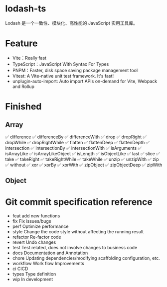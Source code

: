 # lodash-ts

Lodash 是一个一致性、模块化、高性能的 JavaScript 实用工具库。

# Feature

- Vite：Really fast
- TypeScript：JavaScript With Syntax For Types
- PNPM：Faster, disk space saving package management tool
- Vitest: A Vite-native unit test framework. It's fast!
- unplugin-auto-import: Auto import APIs on-demand for Vite, Webpack and Rollup


# Finished

## Array

✅ difference
✅ differenceBy
✅ differenceWith
✅ drop
✅ dropRight
✅ dropWhile
✅ dropRightWhile
✅ flatten
✅ flattenDeep
✅ flattenDepth
✅ intersection
✅ intersectionBy
✅ intersectionWith
✅ isArguments
✅ isArrayLike
✅ isArrayLikeObject
✅ isLength
✅ isObjectLike
✅ last
✅ slice
✅ take
✅ takeRight
✅ takeRightWhile
✅ takeWhile
✅ unzip
✅ unzipWith
✅ zip
✅ without
✅ xor
✅ xorBy
✅ xorWith
✅ zipObject
✅ zipObjectDeep
✅ zipWith

## Object


# Git commit specification reference
- feat add new functions
- fix Fix issues/bugs
- perf Optimize performance
- style Change the code style without affecting the running result
- refactor Re-factor code
- revert Undo changes
- test Test related, does not involve changes to business code
- docs Documentation and Annotation
- chore Updating dependencies/modifying scaffolding configuration, etc.
- workflow Work flow Improvements
- ci CICD
- types Type definition
- wip In development